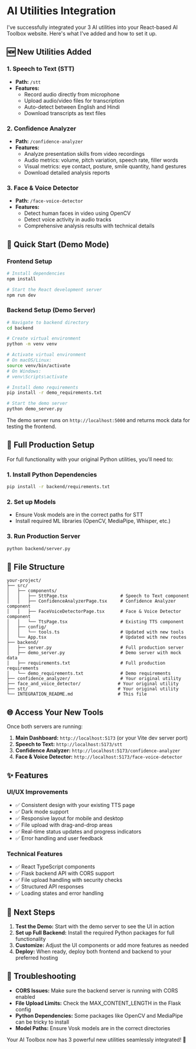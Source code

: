 # AI Utilities Integration

I've successfully integrated your 3 AI utilities into your React-based AI Toolbox website. Here's what I've added and how to set it up.

## 🆕 New Utilities Added

### 1. Speech to Text (STT)
- **Path:** `/stt`
- **Features:** 
  - Record audio directly from microphone
  - Upload audio/video files for transcription
  - Auto-detect between English and Hindi
  - Download transcripts as text files

### 2. Confidence Analyzer
- **Path:** `/confidence-analyzer`
- **Features:**
  - Analyze presentation skills from video recordings
  - Audio metrics: volume, pitch variation, speech rate, filler words
  - Visual metrics: eye contact, posture, smile quantity, hand gestures
  - Download detailed analysis reports

### 3. Face & Voice Detector
- **Path:** `/face-voice-detector`
- **Features:**
  - Detect human faces in video using OpenCV
  - Detect voice activity in audio tracks
  - Comprehensive analysis results with technical details

## 🚀 Quick Start (Demo Mode)

### Frontend Setup
```bash
# Install dependencies
npm install

# Start the React development server
npm run dev
```

### Backend Setup (Demo Server)
```bash
# Navigate to backend directory
cd backend

# Create virtual environment
python -m venv venv

# Activate virtual environment
# On macOS/Linux:
source venv/bin/activate
# On Windows:
# venv\Scripts\activate

# Install demo requirements
pip install -r demo_requirements.txt

# Start the demo server
python demo_server.py
```

The demo server runs on `http://localhost:5000` and returns mock data for testing the frontend.

## 🔧 Full Production Setup

For full functionality with your original Python utilities, you'll need to:

### 1. Install Python Dependencies
```bash
pip install -r backend/requirements.txt
```

### 2. Set up Models
- Ensure Vosk models are in the correct paths for STT
- Install required ML libraries (OpenCV, MediaPipe, Whisper, etc.)

### 3. Run Production Server
```bash
python backend/server.py
```

## 📁 File Structure

```
your-project/
├── src/
│   ├── components/
│   │   ├── SttPage.tsx                    # Speech to Text component
│   │   ├── ConfidenceAnalyzerPage.tsx     # Confidence Analyzer component
│   │   ├── FaceVoiceDetectorPage.tsx      # Face & Voice Detector component
│   │   └── TtsPage.tsx                    # Existing TTS component
│   ├── config/
│   │   └── tools.ts                       # Updated with new tools
│   └── App.tsx                            # Updated with new routes
├── backend/
│   ├── server.py                          # Full production server
│   ├── demo_server.py                     # Demo server with mock data
│   ├── requirements.txt                   # Full production requirements
│   └── demo_requirements.txt              # Demo requirements
├── confidence_analyzer/                   # Your original utility
├── face_and_voice_detector/              # Your original utility
├── stt/                                  # Your original utility
└── INTEGRATION_README.md                 # This file
```

## 🌐 Access Your New Tools

Once both servers are running:

1. **Main Dashboard:** `http://localhost:5173` (or your Vite dev server port)
2. **Speech to Text:** `http://localhost:5173/stt`
3. **Confidence Analyzer:** `http://localhost:5173/confidence-analyzer`
4. **Face & Voice Detector:** `http://localhost:5173/face-voice-detector`

## ✨ Features

### UI/UX Improvements
- ✅ Consistent design with your existing TTS page
- ✅ Dark mode support
- ✅ Responsive layout for mobile and desktop
- ✅ File upload with drag-and-drop areas
- ✅ Real-time status updates and progress indicators
- ✅ Error handling and user feedback

### Technical Features
- ✅ React TypeScript components
- ✅ Flask backend API with CORS support
- ✅ File upload handling with security checks
- ✅ Structured API responses
- ✅ Loading states and error handling

## 🎯 Next Steps

1. **Test the Demo:** Start with the demo server to see the UI in action
2. **Set up Full Backend:** Install the required Python packages for full functionality
3. **Customize:** Adjust the UI components or add more features as needed
4. **Deploy:** When ready, deploy both frontend and backend to your preferred hosting

## 🐛 Troubleshooting

- **CORS Issues:** Make sure the backend server is running with CORS enabled
- **File Upload Limits:** Check the MAX_CONTENT_LENGTH in the Flask config
- **Python Dependencies:** Some packages like OpenCV and MediaPipe can be tricky to install
- **Model Paths:** Ensure Vosk models are in the correct directories

Your AI Toolbox now has 3 powerful new utilities seamlessly integrated! 🚀
